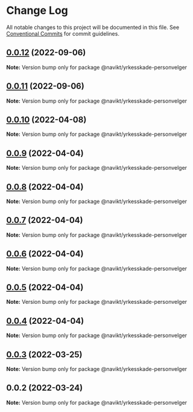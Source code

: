 # Change Log

All notable changes to this project will be documented in this file.
See [Conventional Commits](https://conventionalcommits.org) for commit guidelines.

## [0.0.12](https://github.com/navikt/yrkesskade-frontend-felles/compare/@navikt/yrkesskade-personvelger@0.0.11...@navikt/yrkesskade-personvelger@0.0.12) (2022-09-06)

**Note:** Version bump only for package @navikt/yrkesskade-personvelger





## [0.0.11](https://github.com/navikt/yrkesskade-frontend-felles/compare/@navikt/yrkesskade-personvelger@0.0.10...@navikt/yrkesskade-personvelger@0.0.11) (2022-09-06)

**Note:** Version bump only for package @navikt/yrkesskade-personvelger





## [0.0.10](https://github.com/navikt/yrkesskade-frontend-felles/compare/@navikt/yrkesskade-personvelger@0.0.9...@navikt/yrkesskade-personvelger@0.0.10) (2022-04-08)

**Note:** Version bump only for package @navikt/yrkesskade-personvelger





## [0.0.9](https://github.com/navikt/yrkesskade-frontend-felles/compare/@navikt/yrkesskade-personvelger@0.0.8...@navikt/yrkesskade-personvelger@0.0.9) (2022-04-04)

**Note:** Version bump only for package @navikt/yrkesskade-personvelger





## [0.0.8](https://github.com/navikt/yrkesskade-frontend-felles/compare/@navikt/yrkesskade-personvelger@0.0.7...@navikt/yrkesskade-personvelger@0.0.8) (2022-04-04)

**Note:** Version bump only for package @navikt/yrkesskade-personvelger





## [0.0.7](https://github.com/navikt/yrkesskade-frontend-felles/compare/@navikt/yrkesskade-personvelger@0.0.6...@navikt/yrkesskade-personvelger@0.0.7) (2022-04-04)

**Note:** Version bump only for package @navikt/yrkesskade-personvelger





## [0.0.6](https://github.com/navikt/yrkesskade-frontend-felles/compare/@navikt/yrkesskade-personvelger@0.0.5...@navikt/yrkesskade-personvelger@0.0.6) (2022-04-04)

**Note:** Version bump only for package @navikt/yrkesskade-personvelger





## [0.0.5](https://github.com/navikt/yrkesskade-frontend-felles/compare/@navikt/yrkesskade-personvelger@0.0.4...@navikt/yrkesskade-personvelger@0.0.5) (2022-04-04)

**Note:** Version bump only for package @navikt/yrkesskade-personvelger





## [0.0.4](https://github.com/navikt/yrkesskade-frontend-felles/compare/@navikt/yrkesskade-personvelger@0.0.3...@navikt/yrkesskade-personvelger@0.0.4) (2022-04-04)

**Note:** Version bump only for package @navikt/yrkesskade-personvelger





## [0.0.3](https://github.com/navikt/yrkesskade-frontend-felles/compare/@navikt/yrkesskade-personvelger@0.0.2...@navikt/yrkesskade-personvelger@0.0.3) (2022-03-25)

**Note:** Version bump only for package @navikt/yrkesskade-personvelger





## 0.0.2 (2022-03-24)

**Note:** Version bump only for package @navikt/yrkesskade-personvelger

